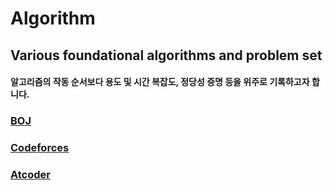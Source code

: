 # Algorithm
## Various foundational algorithms and problem set
#### 알고리즘의 작동 순서보다 용도 및 시간 복잡도, 정당성 증명 등을 위주로 기록하고자 합니다.


### [BOJ](https://www.acmicpc.net/) 
### [Codeforces](http://codeforces.com/) 
### [Atcoder](https://atcoder.jp/)
